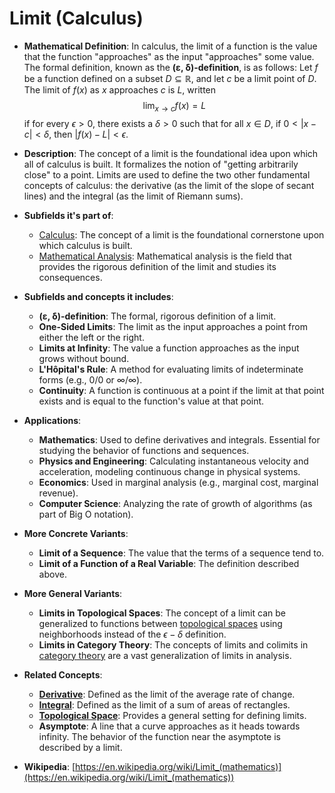 # Limit (Calculus)

- **Mathematical Definition**: In calculus, the limit of a function is the value that the function "approaches" as the input "approaches" some value. The formal definition, known as the **(ε, δ)-definition**, is as follows:
  Let $f$ be a function defined on a subset $D \subseteq \mathbb{R}$, and let $c$ be a limit point of $D$. The limit of $f(x)$ as $x$ approaches $c$ is $L$, written
$$ \lim_{x \to c} f(x) = L $$
  if for every $\epsilon > 0$, there exists a $\delta > 0$ such that for all $x \in D$, if $0 < |x - c| < \delta$, then $|f(x) - L| < \epsilon$.

- **Description**: The concept of a limit is the foundational idea upon which all of calculus is built. It formalizes the notion of "getting arbitrarily close" to a point. Limits are used to define the two other fundamental concepts of calculus: the derivative (as the limit of the slope of secant lines) and the integral (as the limit of Riemann sums).

- **Subfields it's part of**:
    - [Calculus](https://en.wikipedia.org/wiki/Calculus): The concept of a limit is the foundational cornerstone upon which calculus is built.
    - [Mathematical Analysis](https://en.wikipedia.org/wiki/Mathematical_analysis): Mathematical analysis is the field that provides the rigorous definition of the limit and studies its consequences.

- **Subfields and concepts it includes**:
    - **(ε, δ)-definition**: The formal, rigorous definition of a limit.
    - **One-Sided Limits**: The limit as the input approaches a point from either the left or the right.
    - **Limits at Infinity**: The value a function approaches as the input grows without bound.
    - **L'Hôpital's Rule**: A method for evaluating limits of indeterminate forms (e.g., 0/0 or ∞/∞).
    - **Continuity**: A function is continuous at a point if the limit at that point exists and is equal to the function's value at that point.

- **Applications**:
    - **Mathematics**: Used to define derivatives and integrals. Essential for studying the behavior of functions and sequences.
    - **Physics and Engineering**: Calculating instantaneous velocity and acceleration, modeling continuous change in physical systems.
    - **Economics**: Used in marginal analysis (e.g., marginal cost, marginal revenue).
    - **Computer Science**: Analyzing the rate of growth of algorithms (as part of Big O notation).

- **More Concrete Variants**:
    - **Limit of a Sequence**: The value that the terms of a sequence tend to.
    - **Limit of a Function of a Real Variable**: The definition described above.

- **More General Variants**:
    - **Limits in Topological Spaces**: The concept of a limit can be generalized to functions between [topological spaces](../topology/topological_space.md) using neighborhoods instead of the $\epsilon-\delta$ definition.
    - **Limits in Category Theory**: The concepts of limits and colimits in [category theory](../../foundations_of_mathematics/category_theory/category.md) are a vast generalization of limits in analysis.

- **Related Concepts**:
    - **[Derivative](./derivative.md)**: Defined as the limit of the average rate of change.
    - **[Integral](./integral.md)**: Defined as the limit of a sum of areas of rectangles.
    - **[Topological Space](../topology/topological_space.md)**: Provides a general setting for defining limits.
    - **Asymptote**: A line that a curve approaches as it heads towards infinity. The behavior of the function near the asymptote is described by a limit.

- **Wikipedia**: [https://en.wikipedia.org/wiki/Limit_(mathematics)](https://en.wikipedia.org/wiki/Limit_(mathematics))

